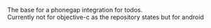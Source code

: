The base for a phonegap integration for todos.<br>
Currently not for objective-c as the repository states but for android
